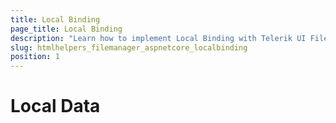 ```yaml
---
title: Local Binding
page_title: Local Binding
description: "Learn how to implement Local Binding with Telerik UI FileManager HtmlHelper for {{ site.framework }}."
slug: htmlhelpers_filemanager_aspnetcore_localbinding
position: 1
---
```


# Local Data 
